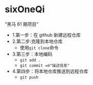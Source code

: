 # sixOneQi

"黑马 61 期项目"

- 1.第一步：在 github 新建远程仓库
- 2.第二步:克隆到本地仓库
  - 使用`git clone`命令
- 3.第三步：本地编码
  - `git add .`
  - `git commit =m"描述信息"`
- 4.第四步：将本地仓库推送到远程仓库
  - `git push`
